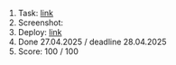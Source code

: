 1. Task: [link]()
2. Screenshot: 
3. Deploy: [link]()
4. Done 27.04.2025 / deadline 28.04.2025
5. Score: 100 / 100
